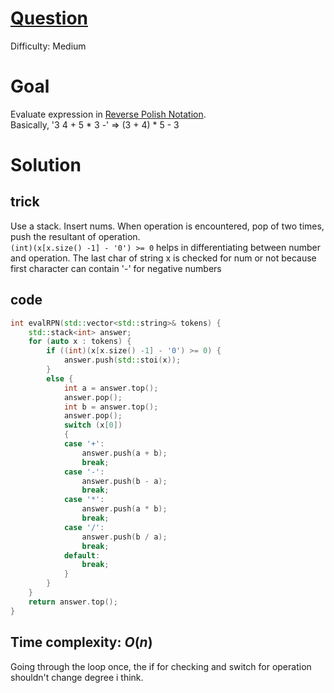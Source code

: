 # [Question](https://leetcode.com/problems/evaluate-reverse-polish-notation/)
Difficulty: Medium
# Goal
Evaluate expression in [Reverse Polish Notation](https://en.wikipedia.org/wiki/Reverse_Polish_notation).  
Basically, '3 4 + 5 * 3 -' => (3 + 4) * 5 - 3
# Solution
## trick
Use a stack. Insert nums. When operation is encountered, pop of two times, push the resultant of operation.  
`(int)(x[x.size() -1] - '0') >= 0` helps in differentiating between number and operation. The last char of string x is checked for num or not because first character can contain '-' for negative numbers
## code
```cpp
int evalRPN(std::vector<std::string>& tokens) {
    std::stack<int> answer;
    for (auto x : tokens) {
        if ((int)(x[x.size() -1] - '0') >= 0) {
            answer.push(std::stoi(x));
        }
        else {
            int a = answer.top();
            answer.pop();
            int b = answer.top();
            answer.pop();
            switch (x[0])
            {
            case '+':
                answer.push(a + b);
                break;
            case '-':
                answer.push(b - a);
                break;
            case '*':
                answer.push(a * b);
                break;
            case '/':
                answer.push(b / a);
                break;
            default:
                break;
            }
        }
    }
    return answer.top();
}
```
## Time complexity: $O(n)$
Going through the loop once, the if for checking and switch for operation shouldn't change degree i think.
